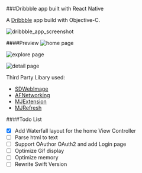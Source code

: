 ###Dribbble app built with React Native

A [Dribbble](http://dribbble.com) app build with Objective-C.

![dribbble_app_screenshot](https://github.com/ramboli1986/WeShot-objc/blob/master/Screenshot/home1.PNG)

####Preview
![home page](https://github.com/ramboli1986/WeShot-objc/blob/master/Screenshot/home2.PNG)

![explore page](https://github.com/ramboli1986/WeShot-objc/blob/master/Screenshot/explore.PNG)

![detail page](https://github.com/ramboli1986/WeShot-objc/blob/master/Screenshot/detail.PNG)


Third Party Libary used:
- [SDWebImage](https://github.com/rs/SDWebImage)
- [AFNetworking](https://github.com/AFNetworking/AFNetworking)
- [MJExtension](https://github.com/CoderMJLee/MJExtension)
- [MJRefresh](https://github.com/CoderMJLee/MJRefresh)


####Todo List
- [x] Add Waterfall layout for the home View Controller
- [ ] Parse html to text
- [ ] Support OAuthor OAuth2 and add Login page
- [ ] Optimize Gif display
- [ ] Optimize memory
- [ ] Rewrite Swift Version
